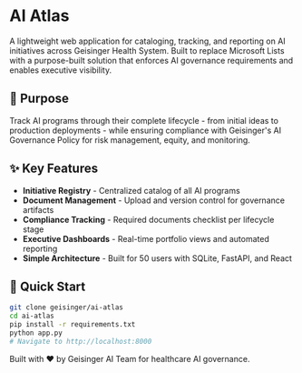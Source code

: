 # AI Atlas

A lightweight web application for cataloging, tracking, and reporting on AI initiatives across Geisinger Health System. Built to replace Microsoft Lists with a purpose-built solution that enforces AI governance requirements and enables executive visibility.

## 🎯 Purpose
Track AI programs through their complete lifecycle - from initial ideas to production deployments - while ensuring compliance with Geisinger's AI Governance Policy for risk management, equity, and monitoring.

## ✨ Key Features
- **Initiative Registry** - Centralized catalog of all AI programs
- **Document Management** - Upload and version control for governance artifacts
- **Compliance Tracking** - Required documents checklist per lifecycle stage
- **Executive Dashboards** - Real-time portfolio views and automated reporting
- **Simple Architecture** - Built for 50 users with SQLite, FastAPI, and React

## 🚀 Quick Start
```bash
git clone geisinger/ai-atlas
cd ai-atlas
pip install -r requirements.txt
python app.py
# Navigate to http://localhost:8000
```
Built with ❤️ by Geisinger AI Team for healthcare AI governance.
